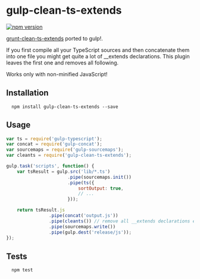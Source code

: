 gulp-clean-ts-extends
=====================

[![npm version](https://badge.fury.io/js/gulp-clean-ts-extends.svg)](http://badge.fury.io/js/gulp-clean-ts-extends)

[grunt-clean-ts-extends](https://github.com/mihhail-lapushkin/grunt-clean-ts-extends) ported to gulp!.

If you first compile all your TypeScript sources and then concatenate them into one file you might get quite a lot of __extends declarations. This plugin leaves the first one and removes all following.

Works only with non-minified JavaScript!

## Installation
```
  npm install gulp-clean-ts-extends --save
```
## Usage

```javascript
var ts = require('gulp-typescript');
var concat = require('gulp-concat');
var sourcemaps = require('gulp-sourcemaps');
var cleants = require('gulp-clean-ts-extends');

gulp.task('scripts', function() {
    var tsResult = gulp.src('lib/*.ts')
                       .pipe(sourcemaps.init())
                       .pipe(ts({
                           sortOutput: true,
                           // ...
                       }));

    return tsResult.js
                .pipe(concat('output.js'))
                .pipe(cleants()) // remove all __extends declarations except the first one
                .pipe(sourcemaps.write())
                .pipe(gulp.dest('release/js'));
});
```
## Tests
```
  npm test
```

